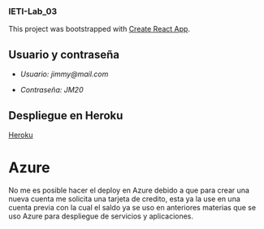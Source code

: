 ### IETI-Lab_03

This project was bootstrapped with [Create React App](https://github.com/facebook/create-react-app).

## Usuario y contraseña ##

- _Usuario: jimmy@mail.com_

- _Contraseña: JM20_


## Despliegue en Heroku ##

[Heroku](https://lab3-ieti-jimmy.herokuapp.com)


# Azure

No me es posible hacer el deploy en Azure debido a que para crear una nueva cuenta me solicita una tarjeta de credito, esta ya la use en una cuenta previa con la cual el saldo ya se uso en anteriores materias que se uso Azure para despliegue de servicios y aplicaciones.
